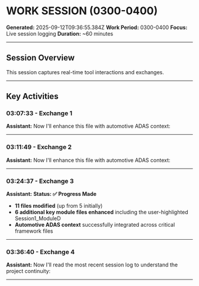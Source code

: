 # WORK SESSION (0300-0400)

**Generated:** 2025-09-12T09:36:55.384Z
**Work Period:** 0300-0400
**Focus:** Live session logging
**Duration:** ~60 minutes

---

## Session Overview

This session captures real-time tool interactions and exchanges.

---

## Key Activities

### 03:07:33 - Exchange 1

**Assistant:** Now I'll enhance this file with automotive ADAS context:

---

### 03:11:49 - Exchange 2

**Assistant:** Now I'll enhance this file with automotive ADAS context:

---

### 03:24:37 - Exchange 3

**Assistant:** **Status: ✅ Progress Made**
- **11 files modified** (up from 5 initially)
- **6 additional key module files enhanced** including the user-highlighted Session1_ModuleD
- **Automotive ADAS context** successfully integrated across critical framework files

---

### 03:36:40 - Exchange 4

**Assistant:** Now I'll read the most recent session log to understand the project continuity:

---

